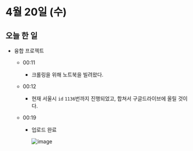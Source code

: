 # 4월 20일 (수)

## 오늘 한 일

* 융합 프로젝트

  * 00:11

    * 크롤링을 위해 노트북을 빌려왔다.

  * 00:12

    * 현재 서울시 `id` `1136`번까지 진행되었고, 합쳐서 구글드라이브에 올릴 것이다.

  * 00:19

    * 업로드 완료

      ![image](https://user-images.githubusercontent.com/75322297/164038010-1c64f021-670a-4faf-a82e-858fc46c6d54.png)